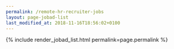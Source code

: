 ```yaml
---
permalink: /remote-hr-recruiter-jobs
layout: page-jobad-list
last_modified_at: 2018-11-16T18:56:02+0100
---
```

{% include render_jobad_list.html permalink=page.permalink %}
